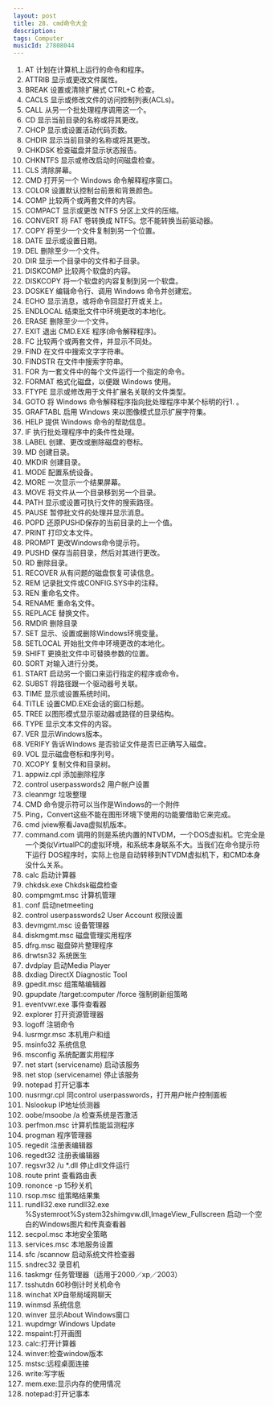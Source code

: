 ```yaml
---
layout: post
title: 28. cmd命令大全
description: 
tags: Computer
musicId: 27808044
---
```


1. AT          计划在计算机上运行的命令和程序。
2. ATTRIB      显示或更改文件属性。
3. BREAK       设置或清除扩展式 CTRL+C 检查。
4. CACLS       显示或修改文件的访问控制列表(ACLs)。
1. CALL        从另一个批处理程序调用这一个。
1. CD          显示当前目录的名称或将其更改。
1. CHCP        显示或设置活动代码页数。
1. CHDIR       显示当前目录的名称或将其更改。
1. CHKDSK      检查磁盘并显示状态报告。
1. CHKNTFS     显示或修改启动时间磁盘检查。
1. CLS         清除屏幕。
1. CMD         打开另一个 Windows 命令解释程序窗口。
1. COLOR       设置默认控制台前景和背景颜色。
1. COMP        比较两个或两套文件的内容。
1. COMPACT     显示或更改 NTFS 分区上文件的压缩。
1. CONVERT     将 FAT 卷转换成 NTFS。您不能转换当前驱动器。
1. COPY        将至少一个文件复制到另一个位置。
1. DATE        显示或设置日期。
1. DEL         删除至少一个文件。
1. DIR         显示一个目录中的文件和子目录。
1. DISKCOMP    比较两个软盘的内容。
1. DISKCOPY    将一个软盘的内容复制到另一个软盘。
1. DOSKEY      编辑命令行、调用 Windows 命令并创建宏。
1. ECHO        显示消息，或将命令回显打开或关上。
1. ENDLOCAL    结束批文件中环境更改的本地化。
1. ERASE       删除至少一个文件。
1. EXIT        退出 CMD.EXE 程序(命令解释程序)。
1. FC          比较两个或两套文件，并显示不同处。
1. FIND        在文件中搜索文字字符串。
1. FINDSTR     在文件中搜索字符串。
1. FOR         为一套文件中的每个文件运行一个指定的命令。
1. FORMAT      格式化磁盘，以便跟 Windows 使用。
1. FTYPE       显示或修改用于文件扩展名关联的文件类型。
1. GOTO        将 Windows 命令解释程序指向批处理程序中某个标明的行1. 。
1. GRAFTABL    启用 Windows 来以图像模式显示扩展字符集。
1. HELP        提供 Windows 命令的帮助信息。
1. IF          执行批处理程序中的条件性处理。
1. LABEL       创建、更改或删除磁盘的卷标。
1. MD          创建目录。
1. MKDIR       创建目录。
1. MODE        配置系统设备。
1. MORE        一次显示一个结果屏幕。
1. MOVE        将文件从一个目录移到另一个目录。
1. PATH        显示或设置可执行文件的搜索路径。
1. PAUSE       暂停批文件的处理并显示消息。
1. POPD        还原PUSHD保存的当前目录的上一个值。
1. PRINT       打印文本文件。
1. PROMPT      更改Windows命令提示符。
1. PUSHD       保存当前目录，然后对其进行更改。
1. RD          删除目录。
1. RECOVER     从有问题的磁盘恢复可读信息。
1. REM         记录批文件或CONFIG.SYS中的注释。
1. REN         重命名文件。
1. RENAME      重命名文件。
1. REPLACE     替换文件。
1. RMDIR       删除目录
1. SET         显示、设置或删除Windows环境变量。
1. SETLOCAL    开始批文件中环境更改的本地化。
1. SHIFT       更换批文件中可替换参数的位置。
1. SORT        对输入进行分类。
1. START       启动另一个窗口来运行指定的程序或命令。
1. SUBST       将路径跟一个驱动器号关联。
1. TIME        显示或设置系统时间。
1. TITLE       设置CMD.EXE会话的窗口标题。
1. TREE        以图形模式显示驱动器或路径的目录结构。
1. TYPE        显示文本文件的内容。
1. VER         显示Windows版本。
1. VERIFY      告诉Windows   是否验证文件是否已正确写入磁盘。
1. VOL         显示磁盘卷标和序列号。
1. XCOPY       复制文件和目录树。
1. appwiz.cpl  添加删除程序
1. control userpasswords2  用户帐户设置
1. cleanmgr    垃圾整理
1. CMD         命令提示符可以当作是Windows的一个附件
2. Ping，Convert这些不能在图形环境下使用的功能要借助它来完成。
1. cmd         jview察看Java虚拟机版本。
1. command.com 调用的则是系统内置的NTVDM，一个DOS虚拟机。它完全是一个类似VirtualPC的虚拟环境，和系统本身联系不大。当我们在命令提示符下运行  DOS程序时，实际上也是自动转移到NTVDM虚拟机下，和CMD本身没什么关系。
1. calc        启动计算器
1. chkdsk.exe  Chkdsk磁盘检查
1. compmgmt.msc    计算机管理
1. conf        启动netmeeting
1. control userpasswords2 User Account 权限设置
1. devmgmt.msc     设备管理器
1. diskmgmt.msc    磁盘管理实用程序
1. dfrg.msc        磁盘碎片整理程序
1. drwtsn32        系统医生
1. dvdplay         启动Media Player
1. dxdiag DirectX Diagnostic Tool
1. gpedit.msc      组策略编辑器
1. gpupdate /target:computer /force    强制刷新组策略
1. eventvwr.exe    事件查看器
1. explorer    打开资源管理器
1. logoff      注销命令
1. lusrmgr.msc 本机用户和组
1. msinfo32    系统信息
1. msconfig    系统配置实用程序
1. net start (servicename) 启动该服务
1. net stop (servicename)  停止该服务
1. notepad     打开记事本
1. nusrmgr.cpl 同control userpasswords，打开用户帐户控制面板
1. Nslookup    IP地址侦测器
1. oobe/msoobe /a  检查系统是否激活
1. perfmon.msc 计算机性能监测程序
1. progman     程序管理器
1. regedit     注册表编辑器
1. regedt32    注册表编辑器
1. regsvr32 /u *.dll   停止dll文件运行
1. route print     查看路由表           
1. rononce -p      15秒关机
1. rsop.msc        组策略结果集
1. rundll32.exe rundll32.exe %Systemroot%System32shimgvw.dll,ImageView_Fullscreen  启动一个空白的Windows图片和传真查看器
1. secpol.msc      本地安全策略
1. services.msc    本地服务设置
1. sfc /scannow    启动系统文件检查器
1. sndrec32        录音机
1. taskmgr         任务管理器（适用于2000／xp／2003）
1. tsshutdn        60秒倒计时关机命令
1. winchat         XP自带局域网聊天
1. winmsd          系统信息
1. winver          显示About Windows窗口
1. wupdmgr         Windows Update
2. mspaint:打开画图
3. calc:打开计算器
4. winver:检查window版本
5. mstsc:远程桌面连接
6. write:写字板
7. mem.exe:显示内存的使用情况
8. notepad:打开记事本